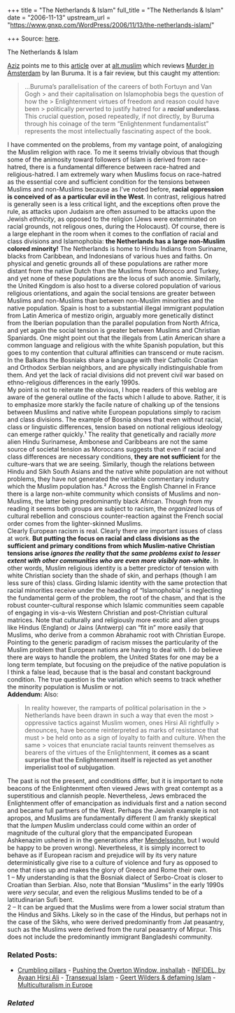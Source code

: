 +++
title = "The Netherlands & Islam"
full_title = "The Netherlands & Islam"
date = "2006-11-13"
upstream_url = "https://www.gnxp.com/WordPress/2006/11/13/the-netherlands-islam/"

+++
Source: [here](https://www.gnxp.com/WordPress/2006/11/13/the-netherlands-islam/).

The Netherlands & Islam

[Aziz](https://cityofbrass.blogspot.com/) points me to this [article](http://www.altmuslim.com/perm.php?id=P1818_0_24_0) over at [alt.muslim](http://www.altmuslim.com/perm.php?id=P1818_0_24_0) which reviews [Murder in Amsterdam](https://www.amazon.com/exec/obidos/ASIN/1594201080/geneexpressio-20) by Ian Buruma. It is a fair review, but this caught my attention:

> …Buruma’s parallelisation of the careers of both Fortuyn and Van Gogh > and their capitalisation on Islamophobia begs the question of how the > Enlightenment virtues of freedom and reason could have been > politically perverted to justify hatred for a ***racial* underclass**. This crucial question, posed repeatedly, if not directly, by Buruma through his coinage of the term “Enlightenment fundamentalist” represents the most intellectually fascinating aspect of the book.

  
I have commented on the problems, from my vantage point, of analogizing the Muslim religion with race. To me it seems trivially obvious that though some of the animosity toward followers of Islam is derived from race-hatred, there is a fundamental difference between race-hatred and religious-hatred. I am extremely wary when Muslims focus on race-hatred as the essential core and sufficient condition for the tensions between Muslims and non-Muslims because as I’ve noted before, **racial oppression is conceived of as a particular evil in the West**. In contrast, religious hatred is generally seen is a less critical light, and the exceptions often prove the rule, as attacks upon Judaism are often assumed to be attacks upon the Jewish *ethnicity*, as opposed to the religion (Jews were exterminated on racial grounds, not religous ones, during the Holocaust). Of course, there is a large elephant in the room when it comes to the conflation of racial and class divisions and Islamophobia: **the Netherlands has a large non-Muslim colored minority!** The Netherlands is home to Hindu Indians from Suriname, blacks from Caribbean, and Indonesians of various hues and faiths. On physical and genetic grounds all of these populations are rather more distant from the native Dutch than the Muslims from Morocco and Turkey, and yet none of these populations are the locus of such anomie. Similarly, the United Kingdom is also host to a diverse colored population of various religious orientations, and again the social tensions are greater between Muslims and non-Muslims than between non-Muslim minorities and the native population. Spain is host to a substantial illegal immigrant population from Latin America of mestizo origin, arguably more genetically distinct from the Iberian population than the parallel population from North Africa, and yet again the social tension is greater between Muslims and Christian Spaniards. One might point out that the illegals from Latin American share a common language and religious with the white Spanish population, but this goes to my contention that cultural affinities can transcend or mute racism. In the Balkans the Bosniaks share a language with their Catholic Croatian and Orthodox Serbian neighbors, and are physically indistinguishable from them. And yet the lack of racial divisions did not prevent civil war based on ethno-religious differences in the early 1990s.  
My point is not to reiterate the obvious, I hope readers of this weblog are aware of the general outline of the facts which I allude to above. Rather, it is to emphasize more starkly the facile nature of chalking up of the tensions between Muslims and native white European populations simply to racism and class divisions. The example of Bosnia shows that even without racial, class or linguistic differences, tension based on notional religious ideology can emerge rather quickly.¹ The reality that genetically and racially *more* alien Hindu Surinamese, Ambonese and Caribbeans are not the same source of societal tension as Moroccans suggests that even if racial and class differences are necessary conditions, **they are not sufficient** for the culture-wars that we are seeing. Similarly, though the relations between Hindu and Sikh South Asians and the native white population are not without problems, they have not generated the veritable commentary industry which the Muslim population has.² Across the English Channel in France there is a large non-white community which consists of Muslims and non-Muslims, the latter being predominantly black African. Though from my reading it seems both groups are subject to racism, the *organized* locus of cultural rebellion and conscious counter-reaction against the French social order comes from the lighter-skinned Muslims.  
Clearly European racism is real. Clearly there are important issues of class at work. **But putting the focus on racial and class divisions as the sufficient and primary conditions from which Muslim-native Christian tensions arise *ignores the reality that the same problems exist to lesser extent with other communities who are even more visibly non-white***. In other words, Muslim religious identity is a better predictor of tension with white Christian society than the shade of skin, and perhaps (though I am less sure of this) class. Girding Islamic identity with the same protection that racial minorities receive under the heading of “Islamophobia” is neglecting the fundamental germ of the problem, the root of the chasm, and that is the robust counter-cultural response which Islamic communities seem capable of engaging in vis-a-vis Western Christian and post-Christian cultural matrices. Note that culturally and religiously more exotic and alien groups like Hindus (England) or Jains (Antwerp) can “fit in” more easily that Muslims, who derive from a common Abrahamic root with Christian Europe. Pointing to the generic paradigm of racism misses the particularity of the Muslim problem that European nations are having to deal with. I do believe there are ways to handle the problem, the United States for one may be a long term template, but focusing on the prejudice of the native population is I think a false lead, because that is the basal and constant background condition. The true question is the variation which seems to track whether the minority population is Muslim or not.  
**Addendum:** Also:

> In reality however, the ramparts of political polarisation in the > Netherlands have been drawn in such a way that even the most > oppressive tactics against Muslim women, ones Hirsi Ali rightfully > denounces, have become reinterpreted as marks of resistance that must > be held onto as a sign of loyalty to faith and culture. When the same > voices that enunciate racial taunts reinvent themselves as bearers of the virtues of the Enlightenment, **it comes as a scant surprise that the Enlightenment itself is rejected as yet another imperialist tool of subjugation**.

The past is not the present, and conditions differ, but it is important to note beacons of the Enlightenment often viewed Jews with great contempt as a superstitious and clannish people. Nevertheless, Jews embraced the Enlightenment offer of emancipation as individuals first and a nation second and became full partners of the West. Perhaps the Jewish example is not apropos, and Muslims are fundamentally different (I am frankly skeptical that the *lumpen* Muslim underclass could come within an order of magnitude of the cultural glory that the empancipated European Ashkenazim ushered in in the generations after [Mendelssohn](https://en.wikipedia.org/wiki/Moses_Mendelssohn), but I would be happy to be proven wrong). Nevertheless, it is simply incorrect to behave as if European racism and prejudice will by its very nature deterministically give rise to a culture of violence and fury as opposed to one that rises up and makes the glory of Greece and Rome their own.  
1 – My understanding is that the Bosniak dialect of Serbo-Croat is closer to Croatian than Serbian. Also, note that Bonsian “Muslims” in the early 1990s were *very* secular, and even the religious Muslims tended to be of a latitudinarian Sufi bent.  
2 – It can be argued that the Muslims were from a lower social stratum than the Hindus and Sikhs. Likely so in the case of the Hindus, but perhaps not in the case of the Sikhs, who were derived predominantly from Jat peasantry, such as the Muslims were derived from the rural peasantry of Mirpur. This does not include the predominantly immigrant Bangladeshi community.

### Related Posts:

- [Crumbling
  pillars](https://www.gnxp.com/WordPress/2005/01/03/crumbling-pillars/) - [Pushing the Overton Window,
  inshallah](https://www.gnxp.com/WordPress/2008/02/18/pushing-the-overton-window-inshallah/) - [INFIDEL, by Ayaan Hirsi
  Ali](https://www.gnxp.com/WordPress/2007/03/29/infidel-by-ayaan-hirsi-ali/) - [Transexual
  Islam](https://www.gnxp.com/WordPress/2006/11/10/transexual-islam/) - [Geert Wilders & defaming
  Islam](https://www.gnxp.com/WordPress/2008/03/28/geert-wilders-defaming-islam/) - [Multiculturalism in
  Europe](https://www.gnxp.com/WordPress/2006/09/10/multiculturalism-in-europe/)

### *Related*

[](https://www.addtoany.com/add_to/facebook?linkurl=https%3A%2F%2Fwww.gnxp.com%2FWordPress%2F2006%2F11%2F13%2Fthe-netherlands-islam%2F&linkname=The%20Netherlands%20%26%20Islam "Facebook")[](https://www.addtoany.com/add_to/twitter?linkurl=https%3A%2F%2Fwww.gnxp.com%2FWordPress%2F2006%2F11%2F13%2Fthe-netherlands-islam%2F&linkname=The%20Netherlands%20%26%20Islam "Twitter")[](https://www.addtoany.com/add_to/email?linkurl=https%3A%2F%2Fwww.gnxp.com%2FWordPress%2F2006%2F11%2F13%2Fthe-netherlands-islam%2F&linkname=The%20Netherlands%20%26%20Islam "Email")[](https://www.addtoany.com/share)
